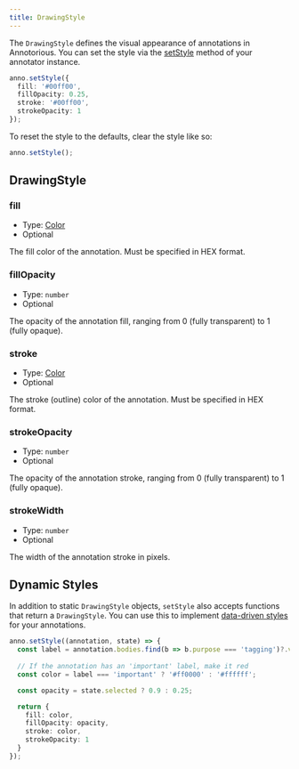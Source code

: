 ```yaml
---
title: DrawingStyle
---
```


The `DrawingStyle` defines the visual appearance of annotations in Annotorious. You
can set the style via the [setStyle](#) method of your annotator instance. 

```ts
anno.setStyle({
  fill: '#00ff00',
  fillOpacity: 0.25,
  stroke: '#00ff00',
  strokeOpacity: 1
});
```

To reset the style to the defaults, clear the style like so:

```ts
anno.setStyle();
```

## DrawingStyle

### fill

- Type: [Color](#color)
- Optional

The fill color of the annotation. Must be specified in HEX format.

### fillOpacity

- Type: `number`
- Optional

The opacity of the annotation fill, ranging from 0 (fully transparent) to 1 (fully opaque).

### stroke

- Type: [Color](#color)
- Optional

The stroke (outline) color of the annotation. Must be specified in HEX format.

### strokeOpacity

- Type: `number`
- Optional

The opacity of the annotation stroke, ranging from 0 (fully transparent) to 1 (fully opaque).

### strokeWidth

- Type: `number`
- Optional

The width of the annotation stroke in pixels.

## Dynamic Styles

In addition to static `DrawingStyle` objects, `setStyle` also accepts
functions that return a `DrawingStyle`. You can use this to implement
[data-driven styles](#) for your annotations.

```ts
anno.setStyle((annotation, state) => {
  const label = annotation.bodies.find(b => b.purpose === 'tagging')?.value;
  
  // If the annotation has an 'important' label, make it red
  const color = label === 'important' ? '#ff0000' : '#ffffff';

  const opacity = state.selected ? 0.9 : 0.25;

  return {
    fill: color,
    fillOpacity: opacity,
    stroke: color,
    strokeOpacity: 1
  }
});
```


